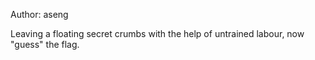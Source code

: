 Author: aseng

Leaving a floating secret crumbs with the help of untrained labour, now "guess" the flag.
